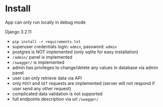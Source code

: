 # Install
App can only run locally in debug mode

Django 3.2.11

- `pip install -r requirements.txt`
- superuser credentials login: `admin`, password: `admin`
- postgres is NOT implemented (only sqlite for easy installation)
- `/admin/` panel is implemented
- `/swagger/` is implemented
- admin has privileges to change/delete any values in database via admin panel
- user can only retrieve data via API
- only `POST` and `GET` requests are implemented (server will not respond if user send any other request)
- complicated data validation is not supported
- full endpoints description via url `/swagger/`

